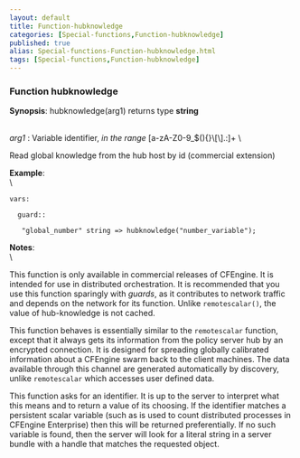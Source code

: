 ```yaml
---
layout: default
title: Function-hubknowledge
categories: [Special-functions,Function-hubknowledge]
published: true
alias: Special-functions-Function-hubknowledge.html
tags: [Special-functions,Function-hubknowledge]
---
```


### Function hubknowledge

**Synopsis**: hubknowledge(arg1) returns type **string**

\
 *arg1* : Variable identifier, *in the range*
[a-zA-Z0-9\_\$(){}\\[\\].:]+ \

Read global knowledge from the hub host by id (commercial extension)

**Example**:\
 \

~~~~ {.verbatim}
vars:

  guard::

   "global_number" string => hubknowledge("number_variable");
~~~~

**Notes**:\
 \

This function is only available in commercial releases of CFEngine. It
is intended for use in distributed orchestration. It is recommended that
you use this function sparingly with *guards*, as it contributes to
network traffic and depends on the network for its function. Unlike
`remotescalar()`, the value of hub-knowledge is not cached.

This function behaves is essentially similar to the `remotescalar`
function, except that it always gets its information from the policy
server hub by an encrypted connection. It is designed for spreading
globally calibrated information about a CFEngine swarm back to the
client machines. The data available through this channel are generated
automatically by discovery, unlike `remotescalar` which accesses user
defined data.

This function asks for an identifier. It is up to the server to
interpret what this means and to return a value of its choosing. If the
identifier matches a persistent scalar variable (such as is used to
count distributed processes in CFEngine Enterprise) then this will be
returned preferentially. If no such variable is found, then the server
will look for a literal string in a server bundle with a handle that
matches the requested object.
